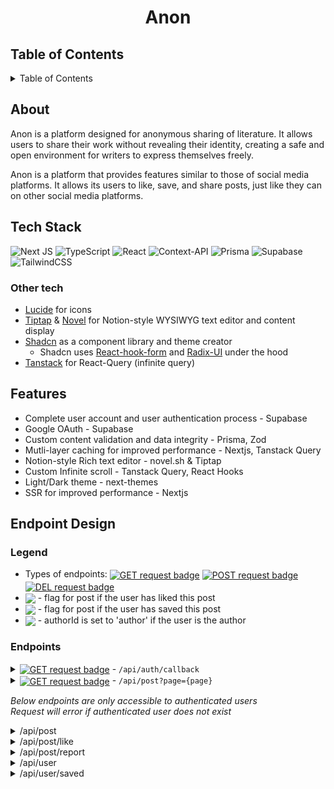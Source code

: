 <h1 align='center'>Anon</h1>

## Table of Contents
<details>
   <summary>Table of Contents</summary>
   <ol>
      <li>
         <a href='#about'>about</a>
      </li>
      <li>
         <a href='#tech'>tech stack</a>
      </li>
      <li>
         <a href='#features'>features</a>
      </li>
      <li>
         <a href='#endpoints'>endpoint design</a>
      </li>
   </ol>
</details>


## About
<div id='about'></div>
Anon is a platform designed for anonymous sharing of literature. It allows users to share their work without revealing their identity, creating a safe and open environment for writers to express themselves freely.

Anon is a platform that provides features similar to those of social media platforms. It allows its users to like, save, and share posts, just like they can on other social media platforms.

## Tech Stack
<div id='tech'></div>

![Next JS](https://img.shields.io/badge/Next-black?style=for-the-badge&logo=next.js&logoColor=white)
![TypeScript](https://img.shields.io/badge/typescript-%23007ACC.svg?style=for-the-badge&logo=typescript&logoColor=white)
![React](https://img.shields.io/badge/react-%2320232a.svg?style=for-the-badge&logo=react&logoColor=%2361DAFB)
![Context-API](https://img.shields.io/badge/Context--Api-000000?style=for-the-badge&logo=react)
![Prisma](https://img.shields.io/badge/Prisma-3982CE?style=for-the-badge&logo=Prisma&logoColor=white)
![Supabase](https://img.shields.io/badge/Supabase-3ECF8E?style=for-the-badge&logo=supabase&logoColor=white)
![TailwindCSS](https://img.shields.io/badge/tailwindcss-%2338B2AC.svg?style=for-the-badge&logo=tailwind-css&logoColor=white)

### Other tech
- <a href='https://lucide.dev/' target='_blank' >Lucide</a> for icons
- <a href='https://tiptap.dev/' target='_blank'>Tiptap</a> & <a href='https://novel.sh/' target='_blank'>Novel</a> for Notion-style WYSIWYG text editor and content display
- <a href='https://ui.shadcn.com/' target='_blank'>Shadcn</a> as a component library and theme creator
   - Shadcn uses <a href='https://react-hook-form.com/' target='_blank'>React-hook-form</a> and <a href='https://www.radix-ui.com/' target='_blank'>Radix-UI</a> under the hood
- <a href='https://tanstack.com/' target='_blank'>Tanstack</a> for React-Query (infinite query)

## Features
<div id='features'></div>

- Complete user account and user authentication process - Supabase
- Google OAuth - Supabase
- Custom content validation and data integrity - Prisma, Zod
- Mutli-layer caching for improved performance - Nextjs, Tanstack Query
- Notion-style Rich text editor - novel.sh & Tiptap
- Custom Infinite scroll - Tanstack Query, React Hooks
- Light/Dark theme - next-themes
- SSR for improved performance - Nextjs

## Endpoint Design
<div id='endpoints'></div>

### Legend
- Types of endpoints: <a href='#'><img align='center' src='https://img.shields.io/badge/GET-green' alt='GET request badge'/></a>
                      <a href='#'><img align='center' src='https://img.shields.io/badge/POST-blue' alt='POST request badge'/></a>
                      <a href='#'><img align='center' src='https://img.shields.io/badge/DEL-red' alt='DEL request badge'/></a>
- <a href='#'><img align='center' src='https://img.shields.io/badge/Liked-orange'/></a> - flag for post if the user has liked this post
- <a href='#'><img align='center' src='https://img.shields.io/badge/Saved-purple'/></a> - flag for post if the user has saved this post
- <a href='#'><img align='center' src='https://img.shields.io/badge/Author-teal'/></a> - authorId is set to 'author' if the user is the author

### Endpoints

<details>
   <summary>
      <a href='#'><img align='center' src='https://img.shields.io/badge/GET-green' alt='GET request badge'/></a>
      - <code>/api/auth/callback</code>
   </summary>
   <p>
      Callback endpoint to authenticate user from an external provider (Google OAuth) <br/>
      Redirects the user to <code>/</code>
   </p>
</details>

<details>
   <summary>
      <a href='#'><img align='center' src='https://img.shields.io/badge/GET-green' alt='GET request badge'/></a>
      - <code>/api/post?page={page}</code>
   </summary>
   <br/>
   <code>params: { page: number }</code>
   <p>
      Returns the page of posts, each page is limited to 50 posts <br/>
      Page is defaulted to 0 if param doesn't exist <br/>
      <a href='#'><img align='center' src='https://img.shields.io/badge/Liked-orange'/></a>
      <a href='#'><img align='center' src='https://img.shields.io/badge/Saved-purple'/></a>
      <a href='#'><img align='center' src='https://img.shields.io/badge/Author-teal'/></a>
      <br/>
      Return data:
   
      {
         id: string,
         createdAt: Date,
         content: JsonValue(object),
         likes: number,
         reports: number,
         authorId: string,
         liked?: string | null,
         saved?: string | null
      }[]
   </p>
</details>

<i>Below endpoints are only accessible to authenticated users</i> <br/>
<i>Request will error if authenticated user does not exist</i>

<details>
   <summary>/api/post</summary>
   <details>
   <summary>
      <a href='#'><img align='center' src='https://img.shields.io/badge/POST-blue' alt='POST request badge'/></a>
      - <code>/api/post</code>
   </summary>
   <p>
      Creates a post <br/>
      Req.body:
      
      {
         content: JsonValue(object)
      }
      
      # JsonValue is the content value derived from tiptap/novel.sh - expected format: { type: 'doc', content: [] }

   The other fields are defaulted by the database.
   </p>
   </details>
   
   <details>
      <summary>
         <a href='#'><img align='center' src='https://img.shields.io/badge/DEL-red' alt='DEL request badge'/></a>
         - <code>/api/post?id={postId}</code>
      </summary>
      <br/>
      <code>params: { id: string }</code>
      <p>
         Deletes a post, must be the author of the post to delete. <br/>
         Params must contain the id of the post to delete, the author and params is validated on the client-side.
      </p>
   </details>
</details>

<details>
   <summary>/api/post/like</summary>
   <details>
   <summary>
      <a href='#'><img align='center' src='https://img.shields.io/badge/POST-blue' alt='POST request badge'/></a>
      - <code>/api/post/like/[id]</code>
   </summary>
   <p>
      Creates a like record and increments the <i>likes</i> field for post with <strong>postId</strong>
      <br/>
      Return data:

      {
         id: string,
         userId: string,
         postId: string,
         createdAt: Date
      }
      
      # will revalidatePath('/', 'layout') to refetch on next reload
   </p>
   </details>
   
   <details>
   <summary>
      <a href='#'><img align='center' src='https://img.shields.io/badge/DEL-red' alt='DEL request badge'/></a>
      - <code>/api/post/like/[id]?record={recordId}</code>
   </summary>
   <br/>
   <code>params: { record: string }</code>
   <p>
      Deletes the record of the like and decrements the <i>likes</i> field for post with <strong>postId</strong>

      # recordId is the id of the record when a user 'likes' a post
         
   </p>
   </details>
</details>

<details>
   <summary>/api/post/report</summary>
   <details>
   <summary>
      <a href='#'><img align='center' src='https://img.shields.io/badge/POST-blue' alt='POST request badge'/></a>
      - <code>/api/post/report/[id]</code>
   </summary>
   <p>
      Creates a record of a report for a post <br/>
      Req.body:

      {
         reason: string
      }
      
      # Reports are unique, a user may only report a unique post once. @@unique [userId, postId]
      # will revalidatePath('/', 'layout') to refetch on next reload
      
   </p>
   </details>
</details>

<details>
   <summary>/api/user</summary>
   <details>
   <summary>
      <a href='#'><img align='center' src='https://img.shields.io/badge/GET-green' alt='GET request badge'/></a>
      - <code>/api/user?page={page}</code>
   </summary>
   <br/>
   <code>params: { page: number }</code>
   <p>
      Returns the page of posts that the user has created, each page is limited to 50 posts <br/>
      Page is defaulted to 0 if param doesn't exist <br/>
      <a href='#'><img align='center' src='https://img.shields.io/badge/Liked-orange'/></a>
      <a href='#'><img align='center' src='https://img.shields.io/badge/Saved-purple'/></a>
      <a href='#'><img align='center' src='https://img.shields.io/badge/Author-teal'/></a>
      <br/>
      Return data:
   
      {
         id: string,
         createdAt: Date,
         content: JsonValue(object),
         likes: number,
         reports: number,
         authorId: 'author',
         liked?: string | null,
         saved?: string | null
      }[] 
      # authorId is defaulted here to 'author' because all posts are expected to be the user's
   </p>
   </details>
</details>

<details>
   <summary>/api/user/saved</summary>
   <details>
   <summary>
      <a href='#'><img align='center' src='https://img.shields.io/badge/GET-green' alt='GET request badge'/></a>
      - <code>/api/user/saved?page={page}</code>
   </summary>
   <br/>
   <code>params: { page: number }</code>
    <p>
      Returns the page of posts that the user has saved, each page is limited to 50 posts <br/>
      Page is defaulted to 0 if param doesn't exist <br/>
      <a href='#'><img align='center' src='https://img.shields.io/badge/Liked-orange'/></a>
      <a href='#'><img align='center' src='https://img.shields.io/badge/Saved-purple'/></a>
      <a href='#'><img align='center' src='https://img.shields.io/badge/Author-teal'/></a>
      <br/>
      Return data:
   
      {
         id: string,
         createdAt: Date,
         content: JsonValue(object),
         likes: number,
         reports: number,
         authorId: string,
         liked?: string | null,
         saved?: string | null
      }[]         
   </p>
   </details>
   <details>
   <summary>
      <a href='#'><img align='center' src='https://img.shields.io/badge/POST-blue' alt='POST request badge'/></a>
      - <code>/api/user/saved/[id]</code>
   </summary>
   <p>
      Creates a record for a saved post <br/>
      Return data: 

      {
         id: string,
         userId: string,
         postId: string,
         createdAt: Date
      }
      # saved records are unique, a user may only save a post once. @@unique [userId, postId]
   </p>
   </details>
   <details>
   <summary>
      <a href='#'><img align='center' src='https://img.shields.io/badge/DEL-red' alt='DEL request badge'/></a>
      - <code>/api/user/saved/[id]?record={recordId}</code>
   </summary> 
   <br/>
   <code>params: { record: string }</code>
   <p>
      Deletes the record of the saved post

      # recordId is the id of the record when a user 'saves' a post
   </p>
   </details>
</details>
